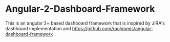 # Angular-2-Dashboard-Framework
This is an angular 2+ based dashboard framework that is inspired by JIRA's dashboard implementation and https://github.com/raulgomis/angular-dashboard-framework 
